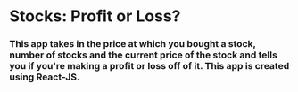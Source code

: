 # Stocks: Profit or Loss?

### This app takes in the price at which you bought a stock, number of stocks and the current price of the stock and tells you if you're making a profit or loss off of it. This app is created using React-JS.
